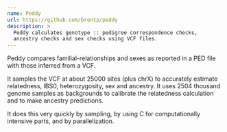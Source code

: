 ```yaml
---
name: Peddy
url: https://github.com/brentp/peddy
description: >
  Peddy calculates genotype :: pedigree correspondence checks,
  ancestry checks and sex checks using VCF files.
---
```


Peddy compares familial-relationships and sexes as reported in a
PED file with those inferred from a VCF.

It samples the VCF at about 25000 sites (plus chrX) to accurately
estimate relatedness, IBS0, heterozygosity, sex and ancestry.
It uses 2504 thousand genome samples as backgrounds to calibrate
the relatedness calculation and to make ancestry predictions.

It does this very quickly by sampling, by using C for computationally
intensive parts, and by parallelization.
